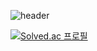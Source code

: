 ![header](https://capsule-render.vercel.app/api?type=venom&color=gradient&height=170&section=header&text=Hello%20world&fontSize=50)

[![Solved.ac
프로필](http://mazassumnida.wtf/api/mini/generate_badge?boj=2with13)](https://solved.ac/2with13)
